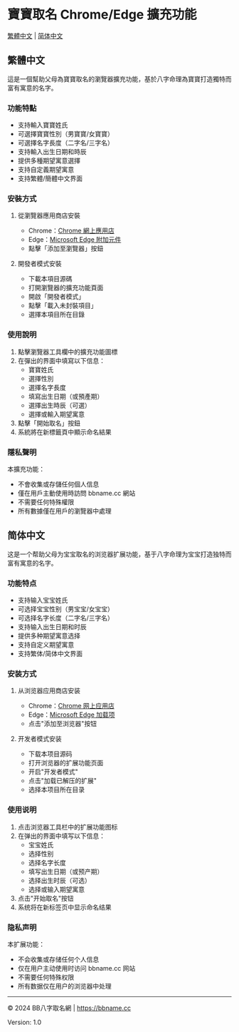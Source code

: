 # 寶寶取名 Chrome/Edge 擴充功能

[繁體中文](#繁體中文) | [简体中文](#简体中文)

## 繁體中文

這是一個幫助父母為寶寶取名的瀏覽器擴充功能，基於八字命理為寶寶打造獨特而富有寓意的名字。

### 功能特點

- 支持輸入寶寶姓氏
- 可選擇寶寶性別（男寶寶/女寶寶）
- 可選擇名字長度（二字名/三字名）
- 支持輸入出生日期和時辰
- 提供多種期望寓意選擇
- 支持自定義期望寓意
- 支持繁體/簡體中文界面

### 安裝方式

1. 從瀏覽器應用商店安裝
   - Chrome：[Chrome 網上應用店](https://chromewebstore.google.com/detail/%E5%AF%B6%E5%AF%B6%E5%8F%96%E5%90%8D/jcbhghmjlbmlkbfcdiiepnnpdehealgg)
   - Edge：[Microsoft Edge 附加元件](https://microsoftedge.microsoft.com/addons/detail/%E5%AF%B6%E5%AF%B6%E5%8F%96%E5%90%8D/cfalofbiobkclnbaaggfclphdlbipond)
   - 點擊「添加至瀏覽器」按鈕

2. 開發者模式安裝
   - 下載本項目源碼
   - 打開瀏覽器的擴充功能頁面
   - 開啟「開發者模式」
   - 點擊「載入未封裝項目」
   - 選擇本項目所在目錄

### 使用說明

1. 點擊瀏覽器工具欄中的擴充功能圖標
2. 在彈出的界面中填寫以下信息：
   - 寶寶姓氏
   - 選擇性別
   - 選擇名字長度
   - 填寫出生日期（或預產期）
   - 選擇出生時辰（可選）
   - 選擇或輸入期望寓意
3. 點擊「開始取名」按鈕
4. 系統將在新標籤頁中顯示命名結果

### 隱私聲明

本擴充功能：
- 不會收集或存儲任何個人信息
- 僅在用戶主動使用時訪問 bbname.cc 網站
- 不需要任何特殊權限
- 所有數據僅在用戶的瀏覽器中處理

## 简体中文

这是一个帮助父母为宝宝取名的浏览器扩展功能，基于八字命理为宝宝打造独特而富有寓意的名字。

### 功能特点

- 支持输入宝宝姓氏
- 可选择宝宝性别（男宝宝/女宝宝）
- 可选择名字长度（二字名/三字名）
- 支持输入出生日期和时辰
- 提供多种期望寓意选择
- 支持自定义期望寓意
- 支持繁体/简体中文界面

### 安装方式

1. 从浏览器应用商店安装
   - Chrome：[Chrome 网上应用店](https://chromewebstore.google.com/detail/%E5%AF%B6%E5%AF%B6%E5%8F%96%E5%90%8D/jcbhghmjlbmlkbfcdiiepnnpdehealgg)
   - Edge：[Microsoft Edge 加载项](https://microsoftedge.microsoft.com/addons/detail/%E5%AF%B6%E5%AF%B6%E5%8F%96%E5%90%8D/cfalofbiobkclnbaaggfclphdlbipond)
   - 点击"添加至浏览器"按钮

2. 开发者模式安装
   - 下载本项目源码
   - 打开浏览器的扩展功能页面
   - 开启"开发者模式"
   - 点击"加载已解压的扩展"
   - 选择本项目所在目录

### 使用说明

1. 点击浏览器工具栏中的扩展功能图标
2. 在弹出的界面中填写以下信息：
   - 宝宝姓氏
   - 选择性别
   - 选择名字长度
   - 填写出生日期（或预产期）
   - 选择出生时辰（可选）
   - 选择或输入期望寓意
3. 点击"开始取名"按钮
4. 系统将在新标签页中显示命名结果

### 隐私声明

本扩展功能：
- 不会收集或存储任何个人信息
- 仅在用户主动使用时访问 bbname.cc 网站
- 不需要任何特殊权限
- 所有数据仅在用户的浏览器中处理

---

© 2024 BB八字取名網 | https://bbname.cc

Version: 1.0 
